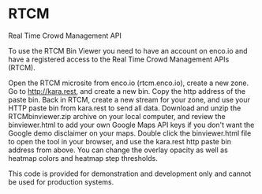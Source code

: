 # RTCM
Real Time Crowd Management API

To use the RTCM Bin Viewer you need to have an account on enco.io and have a registered access to the Real Time Crowd Management APIs (RTCM).

Open the RTCM microsite from enco.io (rtcm.enco.io), create a new zone.
Go to http://kara.rest, and create a new bin. Copy the http address of the paste bin. 
Back in RTCM, create a new stream for your zone, and use your HTTP paste bin from kara.rest to send all data. 
Download and unzip the RTCMbinviewer.zip archive on your local computer, and review the binviewer.html to add your own Google Maps API keys if you don't want the Google demo disclaimer on your maps.
Double click the binviewer.html file to open the tool in your browser, and use the kara.rest http paste bin address from above.
You can change the overlay opacity as well as heatmap colors and heatmap step thresholds.

This code is provided for demonstration and development only and cannot be used for production systems.
